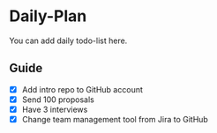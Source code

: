 # Daily-Plan
You can add daily todo-list here.

## Guide
- [x] Add intro repo to GitHub account
- [x] Send 100 proposals
- [x] Have 3 interviews
- [x] Change team management tool from Jira to GitHub

